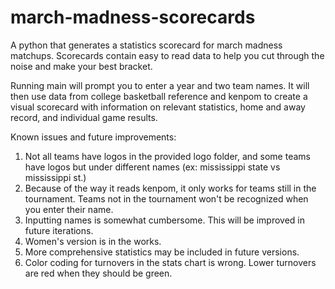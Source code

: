 # march-madness-scorecards
A python that generates a statistics scorecard for march madness matchups. Scorecards contain easy to read data to help you cut through the noise and make your best bracket.

Running main will prompt you to enter a year and two team names. It will then use data from college basketball reference and kenpom to create a visual scorecard with information on relevant statistics, home and away record, and individual game results.

Known issues and future improvements:
1) Not all teams have logos in the provided logo folder, and some teams have logos but under different names (ex: mississippi state vs mississippi st.)
2) Because of the way it reads kenpom, it only works for teams still in the tournament. Teams not in the tournament won't be recognized when you enter their name.
3) Inputting names is somewhat cumbersome. This will be improved in future iterations.
4) Women's version is in the works.
5) More comprehensive statistics may be included in future versions.
6) Color coding for turnovers in the stats chart is wrong. Lower turnovers are red when they should be green.

